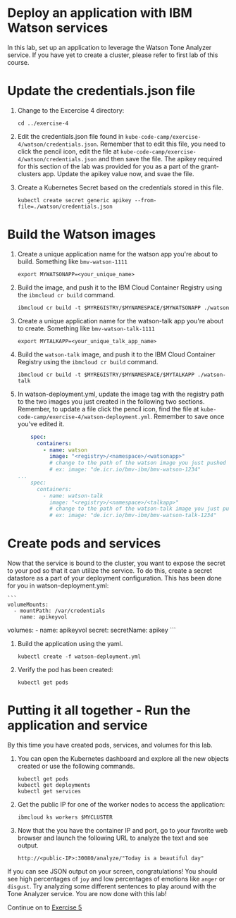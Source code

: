 # Deploy an application with IBM Watson services

In this lab, set up an application to leverage the Watson Tone Analyzer service. If you have yet to create a cluster, please refer to first lab of this course.

# Update the credentials.json file
1. Change to the Excercise 4 directory:

    ```
    cd ../exercise-4
    ```

2. Edit the credentials.json file found in `kube-code-camp/exercise-4/watson/credentials.json`. Remember that to edit this file, you need to click the pencil icon, edit the file at `kube-code-camp/exercise-4/watson/credentials.json` and then save the file. The apikey required for this section of the lab was provided for you as a part of the grant-clusters app. Update the apikey value now, and svae the file.

3. Create a Kubernetes Secret based on the credentials stored in this file.

    ```
    kubectl create secret generic apikey --from-file=./watson/credentials.json 
    ```

# Build the Watson images

1. Create a unique application name for the watson app you're about to build. Something like `bmv-watson-1111`

    ```
    export MYWATSONAPP=<your_unique_name>
    ```

2. Build the image, and push it to the IBM Cloud Container Registry using the `ibmcloud cr build` command.

   ```
   ibmcloud cr build -t $MYREGISTRY/$MYNAMESPACE/$MYWATSONAPP ./watson
   ```

4. Create a unique application name for the watson-talk app you're about to create. Something like `bmv-watson-talk-1111`

    ```
    export MYTALKAPP=<your_unique_talk_app_name>
    ```
4. Build the `watson-talk` image, and push it to the IBM Cloud Container Registry using the `ibmcloud cr build` command.

   ```
   ibmcloud cr build -t $MYREGISTRY/$MYNAMESPACE/$MYTALKAPP ./watson-talk
   ```

6. In watson-deployment.yml, update the image tag with the registry path to the two images you just created in the following two sections. Remember, to update a file click the pencil icon, find the file at `kube-code-camp/exercise-4/watson-deployment.yml`. Remember to save once you've edited it.

    ```yml
        spec:
          containers:
            - name: watson
              image: "<registry>/<namespace>/<watsonapp>" 
              # change to the path of the watson image you just pushed
              # ex: image: "de.icr.io/bmv-ibm/bmv-watson-1234"
    ...
        spec:
          containers:
            - name: watson-talk
              image: "<registry>/<namespace>/<talkapp>" 
              # change to the path of the watson-talk image you just pushed
              # ex: image: "de.icr.io/bmv-ibm/bmv-watson-talk-1234"
    ```

# Create pods and services
Now that the service is bound to the cluster, you want to expose the secret to your pod so that it can utilize the service. To do this, create a secret datastore as a part of your deployment configuration. This has been done for you in watson-deployment.yml:

    ```
    volumeMounts:
      - mountPath: /var/credentials
        name: apikeyvol
  volumes:
    - name: apikeyvol
      secret:
        secretName: apikey
    ```

1. Build the application using the yaml.

   ```
   kubectl create -f watson-deployment.yml
   ```

2. Verify the pod has been created:

   ```
   kubectl get pods
   ```

# Putting it all together - Run the application and service

By this time you have created pods, services, and volumes for this lab.

1. You can open the Kubernetes dashboard and explore all the new objects created or use the following commands.

   ```
   kubectl get pods
   kubectl get deployments
   kubectl get services
   ```

2. Get the public IP for one of the worker nodes to access the application:

    ```
    ibmcloud ks workers $MYCLUSTER
    ```

3. Now that the you have the container IP and port, go to your favorite web browser and launch the following URL to analyze the text and see output.
 
   ```http://<public-IP>:30080/analyze/"Today is a beautiful day"```

If you can see JSON output on your screen, congratulations! You should see high percentages of `joy` and low percentages of emotions like `anger` or `disgust`. Try analyzing some different sentences to play around with the Tone Analyzer service. You are now done with this lab!

Continue on to [Exercise 5](../exercise-5/README.md)